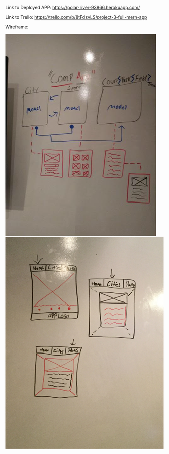 Link to Deployed APP: https://polar-river-93866.herokuapp.com/

Link to Trello: https://trello.com/b/8tFdzvLS/project-3-full-mern-app

Wireframe:

![Image](Images/wireframe1.PNG)
![Image](Images/wireframe2.JPG)